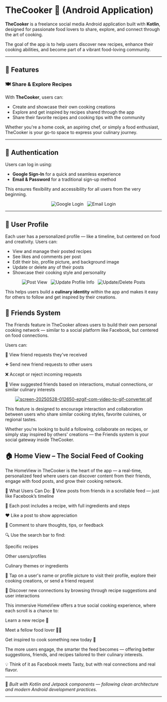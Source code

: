 # TheCooker 🍳 (Android Application)

**TheCooker** is a freelance social media Android application built with **Kotlin**, designed for passionate food lovers to share, explore, and connect through the art of cooking.

The goal of the app is to help users discover new recipes, enhance their cooking abilities, and become part of a vibrant food-loving community.

---

## 🌟 Features

### 🍽 Share & Explore Recipes

With **TheCooker**, users can:

- Create and showcase their own cooking creations  
- Explore and get inspired by recipes shared through the app  
- Share their favorite recipes and cooking tips with the community  

Whether you're a home cook, an aspiring chef, or simply a food enthusiast, TheCooker is your go-to space to express your culinary journey.

---

## 🔐 Authentication

Users can log in using:

- **Google Sign-In** for a quick and seamless experience  
- **Email & Password** for a traditional sign-up method  

This ensures flexibility and accessibility for all users from the very beginning.

<div align="center">

![Google Login](https://i.postimg.cc/8CtrxtRs/google-sign-in.gif)
&nbsp;
![Email Login](https://i.postimg.cc/YCt2DZ3B/screen-20250526-012704-ezgif-com-video-to-gif-converter.gif)

</div>

---

## 👤 User Profile

Each user has a personalized profile — like a timeline, but centered on food and creativity. Users can:

- View and manage their posted recipes  
- See likes and comments per post  
- Edit their bio, profile picture, and background image  
- Update or delete any of their posts  
- Showcase their cooking style and personality  

<div align="center">

![Post View](https://i.postimg.cc/NF60F2rb/post-prof.gif)
&nbsp;
![Update Profile Info](https://i.postimg.cc/wxGXrtVs/Update-Info-Profile-ezgif-com-optimize.gif)
&nbsp;
![Update/Delete Posts](https://i.postimg.cc/50ZvYbhP/aaaee.gif)

</div>

This helps users build a **culinary identity** within the app and makes it easy for others to follow and get inspired by their creations.

## 👥 Friends System

The Friends feature in TheCooker allows users to build their own personal cooking network — similar to a social platform like Facebook, but centered on food connections.

Users can:

🔔 View friend requests they've received

➕ Send new friend requests to other users

❌ Accept or reject incoming requests

🤝 View suggested friends based on interactions, mutual connections, or similar culinary interests

<div align="center">

[![screen-20250528-012650-ezgif-com-video-to-gif-converter.gif](https://i.postimg.cc/8cGRSCwg/screen-20250528-012650-ezgif-com-video-to-gif-converter.gif)](https://postimg.cc/TLkLjfZt)

</div>
This feature is designed to encourage interaction and collaboration between users who share similar cooking styles, favorite cuisines, or regional tastes.

Whether you're looking to build a following, collaborate on recipes, or simply stay inspired by others' creations — the Friends system is your social gateway inside TheCooker.

## 🏠 Home View – The Social Feed of Cooking

The HomeView in TheCooker is the heart of the app — a real-time, personalized feed where users can discover content from their friends, engage with food posts, and grow their cooking network.

🔄 What Users Can Do:
📸 View posts from friends in a scrollable feed — just like Facebook’s timeline

🍴 Each post includes a recipe, with full ingredients and steps

❤️ Like a post to show appreciation

💬 Comment to share thoughts, tips, or feedback

🔍 Use the search bar to find:

Specific recipes

Other users/profiles

Culinary themes or ingredients

👥 Tap on a user's name or profile picture to visit their profile, explore their cooking creations, or send a friend request

🧠 Discover new connections by browsing through recipe suggestions and user interactions

<div align="center">



</div>
This immersive HomeView offers a true social cooking experience, where each scroll is a chance to:

Learn a new recipe 🍲

Meet a fellow food lover 👨‍🍳

Get inspired to cook something new today 🌟

The more users engage, the smarter the feed becomes — offering better suggestions, friends, and recipes tailored to their culinary interests.

💡 Think of it as Facebook meets Tasty, but with real connections and real flavor.


---

📌 *Built with Kotlin and Jetpack components — following clean architecture and modern Android development practices.*

---





